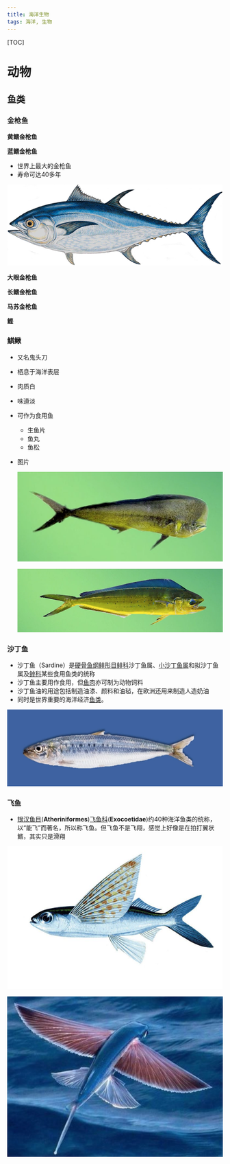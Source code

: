 ```yaml
---
title: 海洋生物
tags: 海洋, 生物
---
```


[TOC]

# 动物

## 鱼类

### 金枪鱼

**黄鳍金枪鱼**

**蓝鳍金枪鱼**

- 世界上最大的金枪鱼
- 寿命可达40多年

![](img/001.png)

**大眼金枪鱼**

**长鳍金枪鱼**

**马苏金枪鱼**

**鲣**

### 鯕鳅

- 又名鬼头刀

- 栖息于海洋表层

- 肉质白

- 味道淡

- 可作为食用鱼

  - 生鱼片
  - 鱼丸
  - 鱼松

- 图片

  ![](img/002.png)

  ![](img/003.png)

### 沙丁鱼

- 沙丁鱼（Sardine）是[硬骨鱼纲](https://baike.baidu.com/item/%E7%A1%AC%E9%AA%A8%E9%B1%BC%E7%BA%B2)[鲱形目](https://baike.baidu.com/item/%E9%B2%B1%E5%BD%A2%E7%9B%AE)[鲱科](https://baike.baidu.com/item/%E9%B2%B1%E7%A7%91)沙丁鱼属、[小沙丁鱼属](https://baike.baidu.com/item/%E5%B0%8F%E6%B2%99%E4%B8%81%E9%B1%BC%E5%B1%9E)和拟沙丁鱼属及[鲱科](https://baike.baidu.com/item/%E9%B2%B1%E7%A7%91)某些食用鱼类的统称
- 沙丁鱼主要用作食用，但[鱼肉](https://baike.baidu.com/item/%E9%B1%BC%E8%82%89)亦可制为动物饲料
- 沙丁鱼油的用途包括制造油漆、颜料和油毡，在欧洲还用来制造人造奶油
- 同时是世界重要的海洋经济[鱼类](https://baike.baidu.com/item/%E9%B1%BC%E7%B1%BB/524517)。

![](img/004.png)

### 飞鱼

- [银汉鱼目](https://baike.baidu.com/item/%E9%93%B6%E6%B1%89%E9%B1%BC%E7%9B%AE)(**Atheriniformes**)[飞鱼科](https://baike.baidu.com/item/%E9%A3%9E%E9%B1%BC%E7%A7%91)(**Exocoetidae**)约40种海洋鱼类的统称，以“能飞”而著名，所以称飞鱼。但飞鱼不是飞翔，感觉上好像是在拍打翼状鳍，其实只是滑翔

![](img/005.jpg)

![](img/006.png)